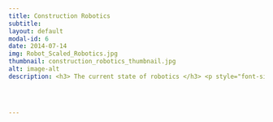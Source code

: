 ```yaml
---
title: Construction Robotics
subtitle:
layout: default
modal-id: 6
date: 2014-07-14
img: Robot_Scaled_Robotics.jpg
thumbnail: construction_robotics_thumbnail.jpg
alt: image-alt
description: <h3> The current state of robotics </h3> <p style="font-size:100%; text-align:justify"> Robotics research has seen rapid progress in academia over the last decade, thanks primarily to advances in standardization. This includes algorithms, software and hardware alike. Despite this progress, robots are yet to see large scale deployment in non-industrial settings. Most robots still remain confined to controlled industrial settings like manufacturing floors and sorting centers; or esoteric applications like space exploration. </br> The reason this progress has not translated from academia to industry is two fold. Firstly, human environments are extremely complex and unstructured. Robotic capabilities though vastly advanced compared to a decade ago, are still not mature enough to be deployed in settings where they are expected to exhibit artificial general intelligence <a href "https://rodneybrooks.com/blog/" ><b>(AGI)</b></a>. Currently the most hyped use cases for robotics are autonomous driving and service robotics. Both these problems fall under the <b>AGI</b> domain, due to the vast set of decision making and reasoning problems they entail. The second (<i>non-technical</i>) reason why robots have still not seen wide spread adoption (outside controlled industrial settings), is the lack of a direct value proposition. The cost to benefit value chain in most current robotics applications is not straight forward as either the <b>cost of technology is exorbitant compared to the problem it is solving </b> or the <b>quality of existing solution available to the end user is far superior to automated one</b>. These being primary reasons among many others, have prevented robotic technologies from seeing wide spread adoption. </br> This inspired me to find an application for robotics that would have a genuine wide spread impact on an industry and hence the wider world we live. Solving real problems that affect real people is the only way such an objective can be accomplished. While developing this insight was when I met Stuart Maggs. An architect who had a problem with construction and was on a similar mission. </br> </p> <p style="font-size:100%; text-align:justify"> <h3> The Problem with Construction </h3> </p> <p style="font-size:100%; text-align:justify"> Construction one of the world's largest industries is also one of its most polluting. There are estimates that nearly a <a href="https://www.sciencedirect.com/topics/earth-and-planetary-sciences/construction-waste"> <b>third</b> </a> of every construction project is ends up in a landfill and the entire industry on average operates on a <b>1~2%</b> margin due to waste and rework. The root of this problem lies in the fact that, despite making incredible progress in digital design the process of construction is still plagued by outdated tools and workflows. This leads to very poor process control, thereby causing a lot of waste and inefficiency within the construction process. At <a href="www.scaledrobotics.com"><b>Scaled Robotics</b></a>, we are on a mission to modernize construction with Robotics and A.I. We are building tools that can track, analyze and optimize construction processes to reduce waste and inefficiencies.</p> <h3>A genuine target application for Robotics</h3> <p style="font-size:100%; text-align:justify">Construction is like any other manufacturing industry with one <i>major caveat</i>. In traditional manufacturing, the object being manufactured moves through the manufacturing plant, whereas in construction, the plant moves through the object. This, naturally makes it very hard to measure the construction process, in turn, affecting the ability to implement efficient process control.</br> Leveraging my decade plus experience in robotics research and industry automation, I am fortunate to lead an amazing team of<a href="https://www.scaledrobotics.com/team"> <b><i> computer scientists, mathematicians, engineers and architects </i></b></a> at Scaled Robotics, where we are solving these problems in construction by leveraging the state of the art in robotics and artificial intelligence. Many of the problems in robotic construction directly relate to my prior experience, in <i><b> perception, learning and control</b></i>. <i> You can find out more about what we do by clicking our logo below</i>.</p> <a href="https://www.scaledrobotics.com"> <img src="img/logos/Logo_plain_Yellow.png" class="img-responsive img-centered" style="width:50%;height:50%"> </a>




---
```


